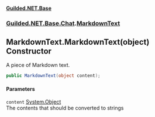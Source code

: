 #### [Guilded.NET.Base](Guilded_NET_Base.md 'Guilded.NET.Base')
### [Guilded.NET.Base.Chat](Guilded_NET_Base.md#Guilded_NET_Base_Chat 'Guilded.NET.Base.Chat').[MarkdownText](MarkdownText.md 'Guilded.NET.Base.Chat.MarkdownText')
## MarkdownText.MarkdownText(object) Constructor
A piece of Markdown text.  
```csharp
public MarkdownText(object content);
```
#### Parameters
<a name='Guilded_NET_Base_Chat_MarkdownText_MarkdownText(object)_content'></a>
`content` [System.Object](https://docs.microsoft.com/en-us/dotnet/api/System.Object 'System.Object')  
The contents that should be converted to strings
  
